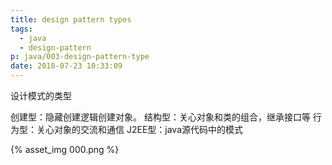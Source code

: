 ```yaml
---
title: design pattern types
tags:
  - java
  - design-pattern
p: java/003-design-pattern-type
date: 2018-07-23 10:33:09
---
```

设计模式的类型

创建型：隐藏创建逻辑创建对象。
结构型：关心对象和类的组合，继承接口等
行为型：关心对象的交流和通信
J2EE型：java源代码中的模式

{% asset_img 000.png %}
